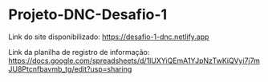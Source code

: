 # Projeto-DNC-Desafio-1
Link do site disponibilizado: https://desafio-1-dnc.netlify.app

Link da planilha de registro de informação: https://docs.google.com/spreadsheets/d/1lUXYiQEmA1YJpNzTwKiQVyi7j7mJU8Ptcnfbavmb_tg/edit?usp=sharing
